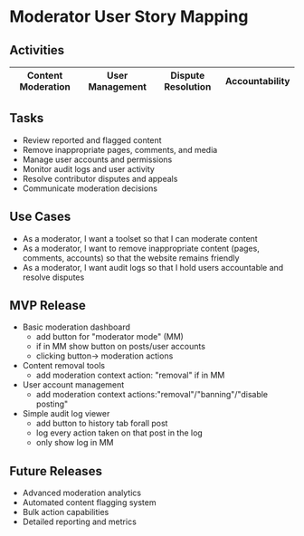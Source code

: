 # Moderator User Story Mapping

## Activities
| Content Moderation | User Management | Dispute Resolution | Accountability |
|---|---|---|---|

## Tasks
- Review reported and flagged content
- Remove inappropriate pages, comments, and media
- Manage user accounts and permissions
- Monitor audit logs and user activity
- Resolve contributor disputes and appeals
- Communicate moderation decisions

## Use Cases
- As a moderator, I want a toolset so that I can moderate content
- As a moderator, I want to remove inappropriate content (pages, comments, accounts) so that the website remains friendly
- As a moderator, I want audit logs so that I hold users accountable and resolve disputes

## MVP Release
- Basic moderation dashboard
    - add button for "moderator mode" (MM)
    - if in MM show button on posts/user accounts
    - clicking button-> moderation actions 
- Content removal tools
    - add moderation context action: "removal" if in MM
- User account management
    - add moderation context actions:"removal"/"banning"/"disable posting"
- Simple audit log viewer
    - add button to history tab forall post
    - log every action taken on that post in the log
    - only show log in MM

## Future Releases
- Advanced moderation analytics
- Automated content flagging system
- Bulk action capabilities
- Detailed reporting and metrics